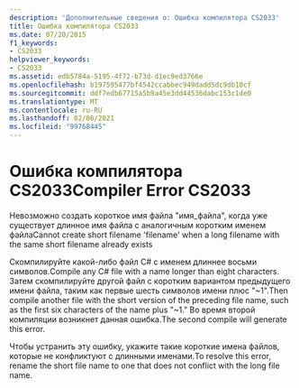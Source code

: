 ```yaml
---
description: 'Дополнительные сведения о: Ошибка компилятора CS2033'
title: Ошибка компилятора CS2033
ms.date: 07/20/2015
f1_keywords:
- CS2033
helpviewer_keywords:
- CS2033
ms.assetid: edb5784a-5195-4f72-b73d-d1ec9ed3766e
ms.openlocfilehash: b197595477bf4542ccabbec949dadd5dc9db10cf
ms.sourcegitcommit: ddf7edb67715a5b9a45e3dd44536dabc153c1de0
ms.translationtype: MT
ms.contentlocale: ru-RU
ms.lasthandoff: 02/06/2021
ms.locfileid: "99768445"
---
```

# <a name="compiler-error-cs2033"></a><span data-ttu-id="63a7a-103">Ошибка компилятора CS2033</span><span class="sxs-lookup"><span data-stu-id="63a7a-103">Compiler Error CS2033</span></span>

<span data-ttu-id="63a7a-104">Невозможно создать короткое имя файла "имя_файла", когда уже существует длинное имя файла с аналогичным коротким именем файла</span><span class="sxs-lookup"><span data-stu-id="63a7a-104">Cannot create short filename 'filename' when a long filename with the same short filename already exists</span></span>  
  
 <span data-ttu-id="63a7a-105">Скомпилируйте какой-либо файл C# с именем длиннее восьми символов.</span><span class="sxs-lookup"><span data-stu-id="63a7a-105">Compile any C# file with a name longer than eight characters.</span></span> <span data-ttu-id="63a7a-106">Затем скомпилируйте другой файл с коротким вариантом предыдущего имени файла, таким как первые шесть символов имени плюс "~1".</span><span class="sxs-lookup"><span data-stu-id="63a7a-106">Then compile another file with the short version of the preceding file name, such as the first six characters of the name plus "~1."</span></span> <span data-ttu-id="63a7a-107">Во время второй компиляции возникнет данная ошибка.</span><span class="sxs-lookup"><span data-stu-id="63a7a-107">The second compile will generate this error.</span></span>  
  
 <span data-ttu-id="63a7a-108">Чтобы устранить эту ошибку, укажите такие короткие имена файлов, которые не конфликтуют с длинными именами.</span><span class="sxs-lookup"><span data-stu-id="63a7a-108">To resolve this error, rename the short file name to one that does not conflict with the long file name.</span></span>
